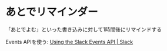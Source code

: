 # あとでリマインダー

「あとでよむ」といった書き込みに対して1時間後にリマインドする


Events APIを使う: [Using the Slack Events API | Slack](https://api.slack.com/apis/connections/events-api)
